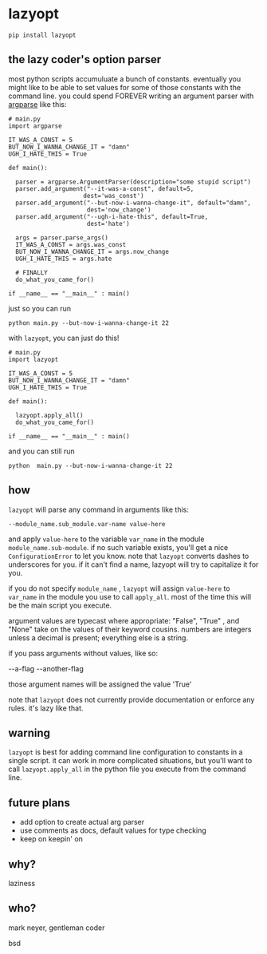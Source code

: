 # lazyopt

  `pip install lazyopt`

## the lazy coder's option parser

  most python scripts accumuluate a bunch of constants. eventually you might like to be able to set values for some of those constants with the command line. you could spend FOREVER writing an argument parser with [argparse](http://docs.python.org/2.7/library/argparse.html) like this:

    # main.py
    import argparse

    IT_WAS_A_CONST = 5
    BUT_NOW_I_WANNA_CHANGE_IT = "damn"
    UGH_I_HATE_THIS = True

    def main():

      parser = argparse.ArgumentParser(description="some stupid script")
      parser.add_argument("--it-was-a-const", default=5,
                         dest='was_const')
      parser.add_argument("--but-now-i-wanna-change-it", default="damn",
                          dest='now_change')
      parser.add_argument("--ugh-i-hate-this", default=True,
                          dest='hate')

      args = parser.parse_args()
      IT_WAS_A_CONST = args.was_const
      BUT_NOW_I_WANNA_CHANGE_IT = args.now_change
      UGH_I_HATE_THIS = args.hate

      # FINALLY 
      do_what_you_came_for() 

    if __name__ == "__main__" : main() 

just so you can run

    python main.py --but-now-i-wanna-change-it 22    


with `lazyopt`, you can just do this!

    # main.py
    import lazyopt

    IT_WAS_A_CONST = 5
    BUT_NOW_I_WANNA_CHANGE_IT = "damn"
    UGH_I_HATE_THIS = True

    def main():

      lazyopt.apply_all() 
      do_what_you_came_for()

    if __name__ == "__main__" : main()

and you can still run

    python  main.py --but-now-i-wanna-change-it 22


## how

`lazyopt` will parse any command in arguments like this:

    --module_name.sub_module.var-name value-here

and apply `value-here` to the variable `var_name` in the module `module_name.sub-module`. if no such variable exists, you'll get a nice `ConfigurationError` to let you know.  note that `lazyopt` converts dashes to underscores for you. if it can't find a name, lazyopt will try to capitalize it for you. 

if you do not specify `module_name` , `lazyopt` will assign `value-here` to `var_name` in the module you use to call `apply_all`. most of the time this will be the main script you execute.

argument values are typecast where appropriate: "False", "True" , and "None" take on the values of their keyword cousins. numbers are integers unless a decimal is present; everything else is a string.

if you pass arguments without values, like so:

  --a-flag  --another-flag

those argument names will be assigned the value 'True'

note that `lazyopt` does not currently provide documentation or enforce any rules. it's lazy like that.

## warning

`lazyopt` is best for adding command line configuration to constants in a single script. it can work in more complicated situations, but you'll want to call `lazyopt.apply_all` in the python file you execute from the command line.


## future plans
* add option to create actual arg parser
* use comments as docs, default values for type checking
* keep on keepin' on


## why?

laziness

## who?

mark neyer, gentleman coder

bsd
